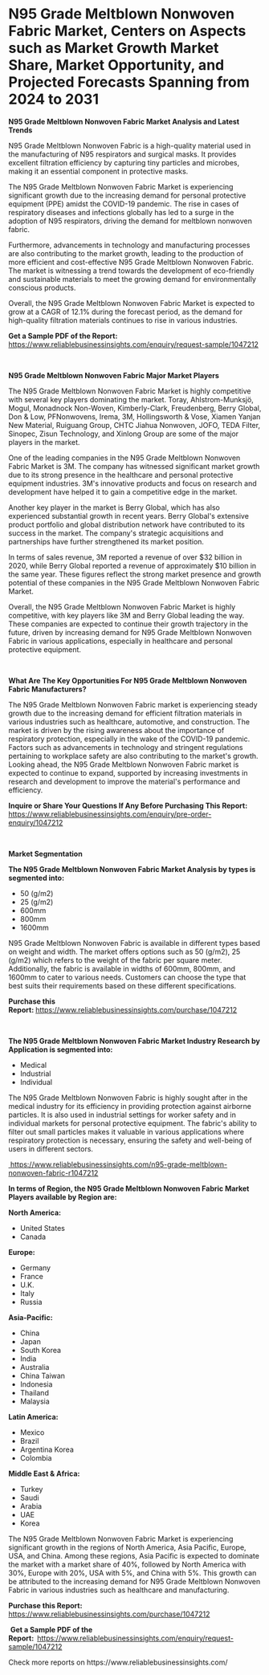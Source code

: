 <p><h1>N95 Grade Meltblown Nonwoven Fabric Market, Centers on Aspects such as Market Growth Market Share, Market Opportunity, and Projected Forecasts Spanning from 2024 to 2031</h1></p><p><strong>N95 Grade Meltblown Nonwoven Fabric Market Analysis and Latest Trends</strong></p>
<p><p>N95 Grade Meltblown Nonwoven Fabric is a high-quality material used in the manufacturing of N95 respirators and surgical masks. It provides excellent filtration efficiency by capturing tiny particles and microbes, making it an essential component in protective masks.</p><p>The N95 Grade Meltblown Nonwoven Fabric Market is experiencing significant growth due to the increasing demand for personal protective equipment (PPE) amidst the COVID-19 pandemic. The rise in cases of respiratory diseases and infections globally has led to a surge in the adoption of N95 respirators, driving the demand for meltblown nonwoven fabric.</p><p>Furthermore, advancements in technology and manufacturing processes are also contributing to the market growth, leading to the production of more efficient and cost-effective N95 Grade Meltblown Nonwoven Fabric. The market is witnessing a trend towards the development of eco-friendly and sustainable materials to meet the growing demand for environmentally conscious products.</p><p>Overall, the N95 Grade Meltblown Nonwoven Fabric Market is expected to grow at a CAGR of 12.1% during the forecast period, as the demand for high-quality filtration materials continues to rise in various industries.</p></p>
<p><strong>Get a Sample PDF of the Report:&nbsp;</strong> <a href="https://www.reliablebusinessinsights.com/enquiry/request-sample/1047212">https://www.reliablebusinessinsights.com/enquiry/request-sample/1047212</a></p>
<p>&nbsp;</p>
<p><strong>N95 Grade Meltblown Nonwoven Fabric Major Market Players</strong></p>
<p><p>The N95 Grade Meltblown Nonwoven Fabric Market is highly competitive with several key players dominating the market. Toray, Ahlstrom-Munksjö, Mogul, Monadnock Non-Woven, Kimberly-Clark, Freudenberg, Berry Global, Don & Low, PFNonwovens, Irema, 3M, Hollingsworth & Vose, Xiamen Yanjan New Material, Ruiguang Group, CHTC Jiahua Nonwoven, JOFO, TEDA Filter, Sinopec, Zisun Technology, and Xinlong Group are some of the major players in the market.</p><p>One of the leading companies in the N95 Grade Meltblown Nonwoven Fabric Market is 3M. The company has witnessed significant market growth due to its strong presence in the healthcare and personal protective equipment industries. 3M's innovative products and focus on research and development have helped it to gain a competitive edge in the market.</p><p>Another key player in the market is Berry Global, which has also experienced substantial growth in recent years. Berry Global's extensive product portfolio and global distribution network have contributed to its success in the market. The company's strategic acquisitions and partnerships have further strengthened its market position.</p><p>In terms of sales revenue, 3M reported a revenue of over $32 billion in 2020, while Berry Global reported a revenue of approximately $10 billion in the same year. These figures reflect the strong market presence and growth potential of these companies in the N95 Grade Meltblown Nonwoven Fabric Market.</p><p>Overall, the N95 Grade Meltblown Nonwoven Fabric Market is highly competitive, with key players like 3M and Berry Global leading the way. These companies are expected to continue their growth trajectory in the future, driven by increasing demand for N95 Grade Meltblown Nonwoven Fabric in various applications, especially in healthcare and personal protective equipment.</p></p>
<p>&nbsp;</p>
<p><strong>What Are The Key Opportunities For N95 Grade Meltblown Nonwoven Fabric Manufacturers?</strong></p>
<p><p>The N95 Grade Meltblown Nonwoven Fabric market is experiencing steady growth due to the increasing demand for efficient filtration materials in various industries such as healthcare, automotive, and construction. The market is driven by the rising awareness about the importance of respiratory protection, especially in the wake of the COVID-19 pandemic. Factors such as advancements in technology and stringent regulations pertaining to workplace safety are also contributing to the market's growth. Looking ahead, the N95 Grade Meltblown Nonwoven Fabric market is expected to continue to expand, supported by increasing investments in research and development to improve the material's performance and efficiency.</p></p>
<p><strong>Inquire or Share Your Questions If Any Before Purchasing This Report:</strong> <a href="https://www.reliablebusinessinsights.com/enquiry/pre-order-enquiry/1047212">https://www.reliablebusinessinsights.com/enquiry/pre-order-enquiry/1047212</a></p>
<p>&nbsp;</p>
<p><strong>Market Segmentation</strong></p>
<p><strong>The N95 Grade Meltblown Nonwoven Fabric Market Analysis by types is segmented into:</strong></p>
<p><ul><li>50 (g/m2)</li><li>25 (g/m2)</li><li>600mm</li><li>800mm</li><li>1600mm</li></ul></p>
<p><p>N95 Grade Meltblown Nonwoven Fabric is available in different types based on weight and width. The market offers options such as 50 (g/m2), 25 (g/m2) which refers to the weight of the fabric per square meter. Additionally, the fabric is available in widths of 600mm, 800mm, and 1600mm to cater to various needs. Customers can choose the type that best suits their requirements based on these different specifications.</p></p>
<p><strong>Purchase this Report:&nbsp;</strong><a href="https://www.reliablebusinessinsights.com/purchase/1047212">https://www.reliablebusinessinsights.com/purchase/1047212</a></p>
<p>&nbsp;</p>
<p><strong>The N95 Grade Meltblown Nonwoven Fabric Market Industry Research by Application is segmented into:</strong></p>
<p><ul><li>Medical</li><li>Industrial</li><li>Individual</li></ul></p>
<p><p>The N95 Grade Meltblown Nonwoven Fabric is highly sought after in the medical industry for its efficiency in providing protection against airborne particles. It is also used in industrial settings for worker safety and in individual markets for personal protective equipment. The fabric's ability to filter out small particles makes it valuable in various applications where respiratory protection is necessary, ensuring the safety and well-being of users in different sectors.</p></p>
<p><a href="https://www.reliablebusinessinsights.com/n95-grade-meltblown-nonwoven-fabric-r1047212">&nbsp;https://www.reliablebusinessinsights.com/n95-grade-meltblown-nonwoven-fabric-r1047212</a></p>
<p><strong>In terms of Region, the N95 Grade Meltblown Nonwoven Fabric Market Players available by Region are:</strong></p>
<p>
    <p> <strong> North America: </strong>
        <ul>
            <li>United States</li>
            <li>Canada</li>
        </ul>
        </p> 
    <p> <strong> Europe: </strong>
        <ul>
            <li>Germany</li>
            <li>France</li>
            <li>U.K.</li>
            <li>Italy</li>
            <li>Russia</li>
        </ul>
        </p> 
    <p> <strong> Asia-Pacific: </strong>
        <ul>
            <li>China</li>
            <li>Japan</li>
            <li>South Korea</li>
            <li>India</li>
            <li>Australia</li>
            <li>China Taiwan</li>
            <li>Indonesia</li>
            <li>Thailand</li>
            <li>Malaysia</li>
        </ul>
        </p> 
    <p> <strong> Latin America: </strong>
        <ul>
            <li>Mexico</li>
            <li>Brazil</li>
            <li>Argentina Korea</li>
            <li>Colombia</li>
        </ul>
        </p> 
    <p> <strong> Middle East & Africa: </strong>
        <ul>
            <li>Turkey</li>
            <li>Saudi</li>
            <li>Arabia</li>
            <li>UAE</li>
            <li>Korea</li>
        </ul>
    </p>
    </p>
<p><p>The N95 Grade Meltblown Nonwoven Fabric Market is experiencing significant growth in the regions of North America, Asia Pacific, Europe, USA, and China. Among these regions, Asia Pacific is expected to dominate the market with a market share of 40%, followed by North America with 30%, Europe with 20%, USA with 5%, and China with 5%. This growth can be attributed to the increasing demand for N95 Grade Meltblown Nonwoven Fabric in various industries such as healthcare and manufacturing.</p></p>
<p><strong>Purchase this Report: </strong><a href="https://www.reliablebusinessinsights.com/purchase/1047212">https://www.reliablebusinessinsights.com/purchase/1047212</a></p>
<p>&nbsp;<strong>Get a Sample PDF of the Report:&nbsp;&nbsp;</strong><a href="https://www.reliablebusinessinsights.com/enquiry/request-sample/1047212">https://www.reliablebusinessinsights.com/enquiry/request-sample/1047212</a></p>
<p><strong></strong></p>
<p>Check more reports on https://www.reliablebusinessinsights.com/</p>